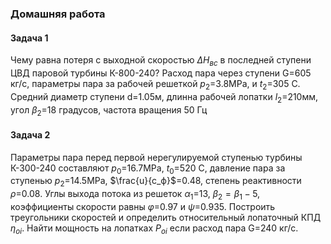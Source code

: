 ### Домашняя работа

#### Задача 1
Чему равна потеря с выходной скоростью $\Delta H_{вс}$ в последней ступени ЦВД паровой турбины К-800-240? Расход пара через ступени G=605 кг/c, параметры пара за рабочей решеткой $p_2$=3.8MPa, и $t_2$=305 C. Средний диаметр ступени d=1.05м, длинна рабочей лопатки $l_2$=210мм, угол $\beta_2$=18 градусов, частота вращения 50 Гц

#### Задача 2
Параметры пара перед первой нерегулируемой ступенью турбины К-300-240 составляют $p_0$=16.7MPa, $t_0$=520 C, давление пара за ступенью $p_2$=14.5MPa, $\frac{u}{c_ф}$=0.48, степень реактивности $\rho$=0.08. Углы выхода потока из решеток $\alpha_1$=13, $\beta_2=\beta_1 - 5$, коэффициенты скорости равны $\varphi$=0.97 и $\psi$=0.935. Построить треугольники скоростей и определить относительный лопаточный КПД $\eta_{oi}$. Найти мощность на лопатках $P_{oi}$ если расход пара G=240 кг/c.
